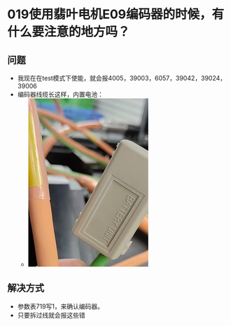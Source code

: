 # 019使用翡叶电机E09编码器的时候，有什么要注意的地方吗？
## 问题
- 我现在在test模式下使能，就会报4005，39003，6057，39042，39024，39006
- 编码器线缆长这样，内置电池：
    - ![Img](./FILES/019使用扉叶电机E09编码器的时候，有什么要注意的地方吗？.md/img-20220627220752.png)

## 解决方式
- 参数表719写1，来确认编码器。
- 只要拆过线就会报这些错